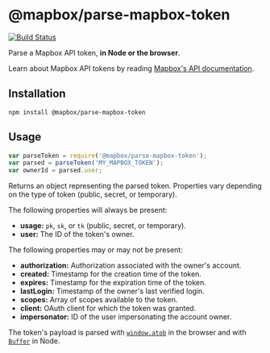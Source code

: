 # @mapbox/parse-mapbox-token

[![Build Status](https://travis-ci.com/mapbox/parse-mapbox-token.svg?token=FB2dZNVWaGo68KZnwz9M&branch=master)](https://travis-ci.com/mapbox/parse-mapbox-token)

Parse a Mapbox API token, **in Node or the browser**.

Learn about Mapbox API tokens by reading [Mapbox's API documentation](https://www.mapbox.com/api-documentation/#tokens).

## Installation

```
npm install @mapbox/parse-mapbox-token
```

## Usage

```js
var parseToken = require('@mapbox/parse-mapbox-token');
var parsed = parseToken('MY_MAPBOX_TOKEN');
var ownerId = parsed.user;
```

Returns an object representing the parsed token.
Properties vary depending on the type of token (public, secret, or temporary).

The following properties will always be present:

- **usage:** `pk`, `sk`, or `tk` (public, secret, or temporary).
- **user:** The ID of the token's owner.

The following properties may or may not be present:

- **authorization:** Authorization associated with the owner's account.
- **created:** Timestamp for the creation time of the token.
- **expires:** Timestamp for the expiration time of the token.
- **lastLogin:** Timestamp of the owner's last verified login.
- **scopes:** Array of scopes available to the token.
- **client:** OAuth client for which the token was granted.
- **impersonator:** ID of the user impersonating the account owner.

The token's payload is parsed with [`window.atob`](https://developer.mozilla.org/en-US/docs/Web/API/WindowOrWorkerGlobalScope/atob) in the browser and with [`Buffer`](https://nodejs.org/api/buffer.html) in Node.